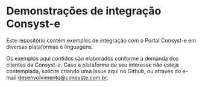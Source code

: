 # Demonstrações de integração Consyst-e

Este repositório contém exemplos de integração com o Portal Consyst-e em diversas
plataformas e linguagens.

Os exemplos aqui contidos são elaborados conforme a demanda dos clientes da Consyst-e.
Caso a plataforma de seu interesse não esteja contemplada, solicite criando uma Issue
aqui no Github, ou através do e-mail desenvolvimento@consyste.com.br.
